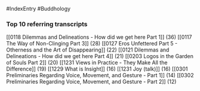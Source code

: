 #IndexEntry #Buddhology

### Top 10 referring transcripts
[[0118 Dilemmas and Delineations - How did we get here Part 1]] (36)
[[0117 The Way of Non-Clinging Part 3]] (28)
[[0127 Eros Unfettered Part 5 - Otherness and the Art of Disappearing]] (22)
[[0121 Dilemmas and Delineations - How did we get here Part 4]] (21)
[[0203 Logos in the Garden of Souls Part 2]] (20)
[[1231 Views in Practice - They Make All the Difference]] (19)
[[1229 What is Insight]] (16)
[[1231 Joy (talk)]] (16)
[[0301 Preliminaries Regarding Voice, Movement, and Gesture - Part 1]] (14)
[[0302 Preliminaries Regarding Voice, Movement, and Gesture - Part 2]] (12)

